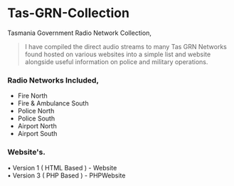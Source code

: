 # Tas-GRN-Collection
Tasmania Government Radio Network Collection,    

> I have compiled the direct audio streams to many Tas GRN Networks found hosted on various websites into a simple list and website alongside useful information on police and military operations.    
    
### Radio Networks Included,      
- Fire North
- Fire & Ambulance South   
- Police North   
- Police South   
- Airport North
- Airport South   
   
### Website's.   
• Version 1 ( HTML Based ) - Website   
• Version 3 ( PHP Based ) - PHPWebsite
